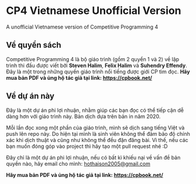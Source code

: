 # CP4 Vietnamese Unofficial Version

A unofficial Vietnamese version of Competitive Programming 4

## Về quyển sách

Competitive Programming 4 là bộ giáo trình (gồm 2 quyển 1 và 2) về lập trình thi đấu được viết bởi **Steven Halim**, **Felix Halim** và **Suhendry Effendy**. Đây là một trong những quyến giáo trình nổi tiếng được giới CP tìm đọc.
**Hãy mua bản PDF và ủng hộ tác giả tại link: <https://cpbook.net/>**

## Về dự án này

Đây là một dự án phi lợi nhuận, nhằm giúp các bạn đọc có thể tiếp cận dễ dàng hơn với giáo trình này.
Bản dịch dựa trên bản in năm 2020.

Mỗi lần đọc xong một phần của giáo trình, mình sẽ dịch sang tiếng Việt và push lên repo này.
Do hiện tại mình là sinh viên không thể đảm bảo độ chính xác khi dịch thuật và cũng như không thể đều đặn đăng bài. Vì thế, nếu các bạn muốn đóng góp vào project thì hãy tạo một pull request nhé :D

Đây chỉ là một dự án phi lợi nhuận, nếu có bất kì khiếu nại về vấn đề bản quyền nào, hãy email cho mình: <hothaison2005@gmail.com>

**Hãy mua bản PDF và ủng hộ tác giả tại link: <https://cpbook.net/>**
